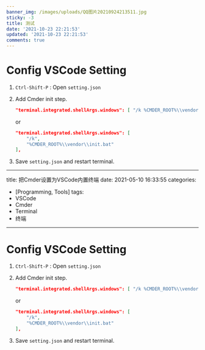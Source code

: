 ```yaml
---
banner_img: /images/uploads/QQ图片20210924213511.jpg
sticky: -3
title: 测试
date: '2021-10-23 22:21:53'
updated: '2021-10-23 22:21:53'
comments: true
---
```



# Config VSCode Setting

1. `Ctrl-Shift-P` : Open `setting.json`

2. Add Cmder init step.

    ```json
    "terminal.integrated.shellArgs.windows": [ "/k %CMDER_ROOT%\\vendor\\init.bat" ],
    ```

    or

    ```json
    "terminal.integrated.shellArgs.windows": [
        "/k",
        "%CMDER_ROOT%\\vendor\\init.bat"
    ],
    ```

3. Save `setting.json` and restart terminal.---
title: 把Cmder设置为VSCode内置终端
date: 2021-05-10 16:33:55
categories:
- [Programming, Tools]
tags:
- VSCode
- Cmder
- Terminal
- 终端
---

# Config VSCode Setting

1. `Ctrl-Shift-P` : Open `setting.json`

2. Add Cmder init step.

    ```json
    "terminal.integrated.shellArgs.windows": [ "/k %CMDER_ROOT%\\vendor\\init.bat" ],
    ```

    or

    ```json
    "terminal.integrated.shellArgs.windows": [
        "/k",
        "%CMDER_ROOT%\\vendor\\init.bat"
    ],
    ```

3. Save `setting.json` and restart terminal.

